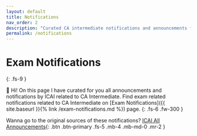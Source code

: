 ```yaml
---
layout: default
title: Notifications
nav_order: 2
description: "Curated CA intermediate notifications and announcements for you, save this page or print it out to have a big picture view."
permalink: /notifications
---
```

# Exam Notifications
{: .fs-9 }

👋 Hi! On this page I have curated for you all announcements and notifications by ICAI related to CA Intermediate. Find exam related notifications related to CA Intermediate on [Exam Notifications]({{ site.baseurl }}{% link /exam-notifications.md %}) page.
{: .fs-6 .fw-300 }

Wanna go to the original sources of these notifications?
[ICAI All Announcements](https://icai.org/){: .btn .btn-primary .fs-5 .mb-4 .mb-md-0 .mr-2 }

